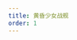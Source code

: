 ```yaml
---
title: 黄昏少女战舰
order: 1
---
```


<chatLeft character="无量塔姬子" armor="5" message="琪亚娜。报告情况。" />
<chatLeft character="琪亚娜·卡斯兰娜" armor="5" message="我已经在甲板上啦!" />
<chatLeft character="无量塔姬子" armor="5" message="纠正你多少遍了，不是" />
